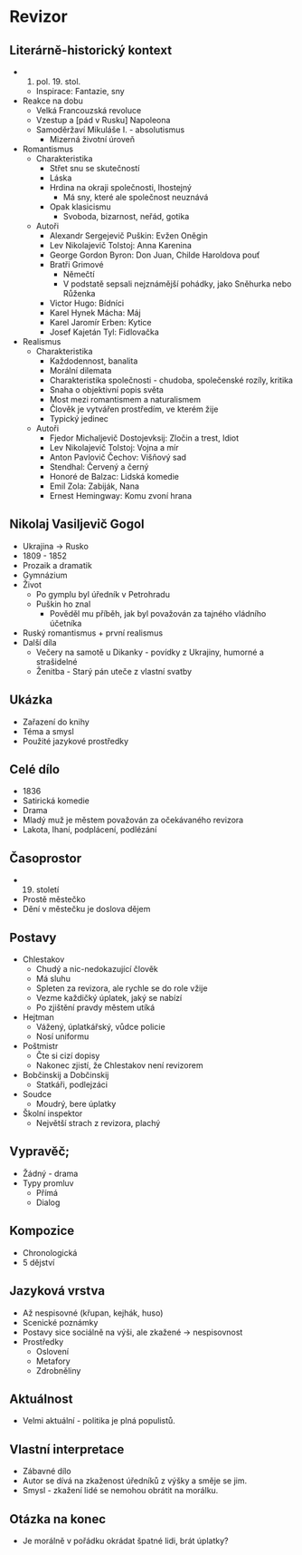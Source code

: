 # Revizor

## Literárně-historický kontext
- 1. pol. 19. stol.
    - Inspirace: Fantazie, sny
- Reakce na dobu
    - Velká Francouzská revoluce
    - Vzestup a [pád v Rusku] Napoleona
    - Samoděržaví Mikuláše I. - absolutismus
        - Mizerná životní úroveň
- Romantismus
    - Charakteristika
        - Střet snu se skutečností
        - Láska
        - Hrdina na okraji společnosti, lhostejný
            - Má sny, které ale společnost neuznává
        - Opak klasicismu
            - Svoboda, bizarnost, neřád, gotika
    - Autoři
        - Alexandr Sergejevič Puškin: Evžen Oněgin
        - Lev Nikolajevič Tolstoj: Anna Karenina
        - George Gordon Byron: Don Juan, Childe Haroldova pouť
        - Bratři Grimové
            - Němečtí
            - V podstatě sepsali nejznámější pohádky, jako Sněhurka nebo Růženka
        - Victor Hugo: Bídníci
        - Karel Hynek Mácha: Máj
        - Karel Jaromír Erben: Kytice
        - Josef Kajetán Tyl: Fidlovačka
- Realismus
    - Charakteristika
        - Každodennost, banalita
        - Morální dilemata
        - Charakteristika společnosti - chudoba, společenské rozíly, kritika
        - Snaha o objektivní popis světa
        - Most mezi romantismem a naturalismem
        - Člověk je vytvářen prostředím, ve kterém žije
        - Typický jedinec
    - Autoři
        - Fjedor Michaljevič Dostojevksij: Zločin a trest, Idiot
        - Lev Nikolajevič Tolstoj: Vojna a mír
        - Anton Pavlovič Čechov: Višňový sad
        - Stendhal: Červený a černý
        - Honoré de Balzac: Lidská komedie
        - Emil Zola: Zabiják, Nana
        - Ernest Hemingway: Komu zvoní hrana

## Nikolaj Vasiljevič Gogol
- Ukrajina -> Rusko
- 1809 - 1852
- Prozaik a dramatik
- Gymnázium
- Život
    - Po gymplu byl úředník v Petrohradu
    - Puškin ho znal
        - Pověděl mu příběh, jak byl považován za tajného vládního účetníka
- Ruský romantismus + první realismus
- Další díla
    - Večery na samotě u Dikanky - povídky z Ukrajiny, humorné a strašidelné
    - Ženitba - Starý pán uteče z vlastní svatby

## Ukázka
- Zařazení do knihy
- Téma a smysl
- Použité jazykové prostředky

## Celé dílo
- 1836
- Satirická komedie
- Drama
- Mladý muž je městem považován za očekávaného revizora
- Lakota, lhaní, podplácení, podlézání

## Časoprostor
- 19. století
- Prostě městečko
- Dění v městečku je doslova dějem

## Postavy
- Chlestakov
    - Chudý a nic-nedokazující člověk
    - Má sluhu
    - Spleten za revizora, ale rychle se do role vžije
    - Vezme každičký úplatek, jaký se nabízí
    - Po zjištění pravdy městem utíká
- Hejtman
    - Vážený, úplatkářský, vůdce policie
    - Nosí uniformu
- Poštmistr
    - Čte si cizí dopisy
    - Nakonec zjistí, že Chlestakov není revizorem
- Bobčinskij a Dobčinskij
    - Statkáři, podlejzáci
- Soudce
    - Moudrý, bere úplatky
- Školní inspektor
    - Největší strach z revizora, plachý

## Vypravěč;
- Žádný - drama
- Typy promluv
    - Přímá
    - Dialog

## Kompozice
- Chronologická
- 5 dějství

## Jazyková vrstva
- Až nespisovné (křupan, kejhák, huso)
- Scenické poznámky
- Postavy sice sociálně na výši, ale zkažené -> nespisovnost
- Prostředky
    - Oslovení
    - Metafory
    - Zdrobněliny

## Aktuálnost
- Velmi aktuální - politika je plná populistů.

## Vlastní interpretace
- Zábavné dílo
- Autor se dívá na zkaženost úředníků z výšky a směje se jim.
- Smysl - zkažení lidé se nemohou obrátit na morálku.

## Otázka na konec
- Je morálně v pořádku okrádat špatné lidi, brát úplatky?
